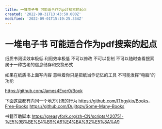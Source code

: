 ```yaml
---
title: 一堆电子书 可能适合作为pdf搜索的起点
created: '2022-08-31T13:43:50.000Z'
modified: '2022-09-01T15:19:25.334Z'
---
```


# 一堆电子书 可能适合作为pdf搜索的起点

纸质书阅读效率极低 利用效率极低 不可以修改 不可以复制 不可以随时查看搜索 属于一种古老的信息储存和交换形式

如果在纸质书上面写内容 意味着你只是把纸当作记忆的工具 不可能发挥“电脑”的功能

https://github.com/James4Ever0/Book

下面这些都有向同一个地方引流的行为
https://github.com/lTbgykio/Books-Free-Books
https://github.com/Dujltqzv/Some-Many-Books

书籍互助脚本
https://greasyfork.org/zh-CN/scripts/420751-%E5%9B%BE%E4%B9%A6%E4%BA%92%E5%8A%A9

